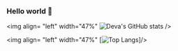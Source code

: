 ### Hello world 👋

<img align= "left" width="47%" ![Deva's GitHub stats](https://github-readme-stats.vercel.app/api?username=devaem&show_icons=true&theme=dracula) />

<img align= "left" width="47%" [![Top Langs](https://github-readme-stats.vercel.app/api/top-langs/?username=devaem&layout=compact&theme=dracula)]/>

<!--
**devaem/devaem** is a ✨ _special_ ✨ repository because its `README.md` (this file) appears on your GitHub profile.

Here are some ideas to get you started:

- 🔭 I’m currently working on ...
🌱 I’m currently learning laravel
- 👯 I’m looking to collaborate on ...
- 🤔 I’m looking for help with ...
- 💬 Ask me about ...
- 📫 How to reach me: ...
- 😄 Pronouns: ...
- ⚡ Fun fact: ...
-->

